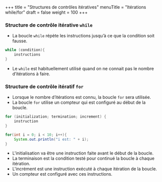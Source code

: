 +++
title = "Structures de contrôles itératives"
menuTitle = "Itérations while/for"
draft = false
weight = 100
+++

### Structure de contrôle itérative `while`
* La boucle `while` répète les instructions jusqu’à ce que la condition soit fausse.

~~~java
while (condition){
    instructions
}
~~~

* Le `while` est habituellement utilisé quand on ne connait pas le nombre d’itérations à faire.

### Structure de contrôle itératif `for`
* Lorsque le nombre d’itérations est connu, la boucle `for` sera utilisée.
* La boucle `for` utilise un compteur qui est configuré au début de la boucle.

~~~java
for (initialization; termination; increment) {
    instruction
}

for(int i = 0; i < 10; i++){
    System.out.println("i est: " + i);
}
~~~

* L'initialisation va être une instruction faite avant le début de la boucle.
* La terminaison est la condition testé pour continué la boucle à chaque itération.
* L'incrément est une instruction exécuté à chaque itération de la boucle.
* Un compteur est configuré avec ces instructions.